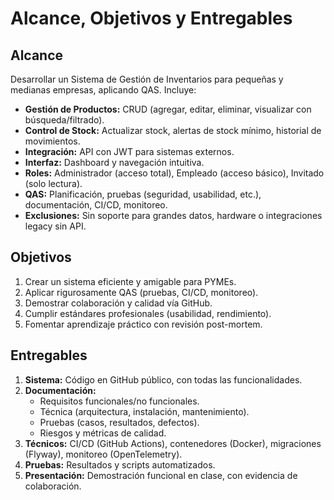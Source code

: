 # Alcance, Objetivos y Entregables

## Alcance
Desarrollar un Sistema de Gestión de Inventarios para pequeñas y medianas empresas, aplicando QAS. Incluye:
- **Gestión de Productos:** CRUD (agregar, editar, eliminar, visualizar con búsqueda/filtrado).
- **Control de Stock:** Actualizar stock, alertas de stock mínimo, historial de movimientos.
- **Integración:** API con JWT para sistemas externos.
- **Interfaz:** Dashboard y navegación intuitiva.
- **Roles:** Administrador (acceso total), Empleado (acceso básico), Invitado (solo lectura).
- **QAS:** Planificación, pruebas (seguridad, usabilidad, etc.), documentación, CI/CD, monitoreo.
- **Exclusiones:** Sin soporte para grandes datos, hardware o integraciones legacy sin API.

## Objetivos
1. Crear un sistema eficiente y amigable para PYMEs.
2. Aplicar rigurosamente QAS (pruebas, CI/CD, monitoreo).
3. Demostrar colaboración y calidad vía GitHub.
4. Cumplir estándares profesionales (usabilidad, rendimiento).
5. Fomentar aprendizaje práctico con revisión post-mortem.

## Entregables
1. **Sistema:** Código en GitHub público, con todas las funcionalidades.
2. **Documentación:**
   - Requisitos funcionales/no funcionales.
   - Técnica (arquitectura, instalación, mantenimiento).
   - Pruebas (casos, resultados, defectos).
   - Riesgos y métricas de calidad.
3. **Técnicos:** CI/CD (GitHub Actions), contenedores (Docker), migraciones (Flyway), monitoreo (OpenTelemetry).
4. **Pruebas:** Resultados y scripts automatizados.
5. **Presentación:** Demostración funcional en clase, con evidencia de colaboración.